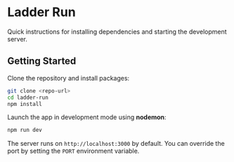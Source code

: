 # Ladder Run

Quick instructions for installing dependencies and starting the development server.

## Getting Started

Clone the repository and install packages:

```bash
git clone <repo-url>
cd ladder-run
npm install
```

Launch the app in development mode using **nodemon**:

```bash
npm run dev
```

The server runs on `http://localhost:3000` by default. You can override the port by setting the `PORT` environment variable.
